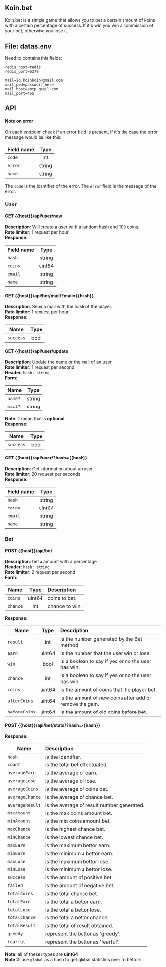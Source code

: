 ## Koin.bet

Koin.bet is a simple game that allows you to bet a certain amount of koins with a certain percentage of success. If it's win you win a commission of your bet, otherwise you lose it.

## File: datas.env 

Need to contains this fields:
```
redis_host=redis
redis_port=6379

mail=io.koinkoin@gmail.com
mail_pwd=password_here
mail_host=smtp.gmail.com
mail_port=465

```

## API

#### Note on error

On each endpoint check if an error field is present, if it's the case the error message would be like this:

| Field name    | Type         |
| ------------- |:------------:|
| `code`       | int        |
| `error`      | string        |
| `name`      | string        |

The `code` is the identifier of the error. 
The `error` field is the message of the error.

### User

#### GET {{host}}/api/user/new
__Description__: Will create a user with a random hash and 100 coins. <br>
__Rate limiter__: 1 request per hour <br>
__Response__: <br>

| Field name    | Type         |
| ------------- |:------------:|
| `hash`       | string        |
| `coins`      | uint64        |
| `email`      | string        |
| `name`       | string        |

#### GET {{host}}/api/bet/mail/?mail={{hash}}

__Description__: Send a mail with the hash of the player. <br>
__Rate limiter__: 1 request per hour <br>
__Response__: <br>

| Name          | Type          |
| ------------- |:-------------:|
| `success`       | bool        |


#### GET {{host}}/api/user/update

__Description__: Update the name or the mail of an user <br>
__Rate limiter__: 1 request per second <br>
__Header__: `hash: string` <br>
__Form__: <br>

| Name          | Type          |
| ------------- |:-------------:|
| `name?`       | string        |
| `mail?`      | string        |

__Note__: `?` mean that is __optional__. <br>
__Response__:

| Name          | Type          |
| ------------- |:-------------:|
| `success`       | bool        |

#### GET {{host}}/api/user/?hash={{hash}}

__Description__: Get information about an user. <br>
__Rate limiter__: 20 request per seconds <br>
__Response__: <br>

| Field name    | Type         |
| ------------- |:------------:|
| `hash`       | string        |
| `coins`      | uint64        |
| `email`      | string        |
| `name`       | string        |

### Bet

#### POST {{host}}/api/bet <br>

__Description__: bet a amount with a percentage <br>
__Header__: `hash: string` <br>
__Rate limiter__: 2 request per second <br>
__Form__: <br>

| Name          | Type          | Description     |
| ------------- |:-------------:|:----------------|
| `coins`       | uint64        | coins to bet.   |
| `chance`      | int           | chance to win.   |

__Response__:

| Name          | Type          | Description                 |
| ------------- |:-------------:|:----------------------------|
| `result`        | int        | is the number generated by the Bet method       |
| `earn`         | uint64        | is the number that the user win or lose.     | 
| `win`          | bool           | is a boolean to say if yes or no the user has win.        | 
| `chance`       | int        | is a boolean to say if yes or no the user has win. | 
| `coins`       | uint64        | is the amount of coins that the player bet. | 
| `afterCoins`       | uint64        | is the amount of new coins after add or remove the gain. | 
| `beforeCoins`       | uint64        | is the amount of old coins before bet.| 

#### POST {{host}}/api/bet/stats/?hash={{hash}}

__Response__:

| Name          | Description                 |
| ------------- |:----------------------------|
| `hash` | is the identifier. |
| `count` | is the total bet effectuated. |
| `averageEarn` | is the average of earn. |
| `averageLose` | is the average of lose. |
| `averageCoins` | is the average of coins bet. |
| `averageChance` | is the average of chance bet. |
| `averageResult` | is the average of result number generated. |
| `maxAmount` | is the max coins amount bet. |
| `minAmount` | is the min coins amount bet. |
| `maxChance` | is the highest chance bet. |
| `minChance` | is the lowest chance bet. |
| `maxEarn` | is the maximum bettor earn. |
| `minEarn` | is the minimum a bettor earn. |
| `maxLose` | is the maximum bettor lose. |
| `minLose` | is the minimum a bettor lose. |
| `success` | is the amount of positive bet. |
| `failed` | is the amount of negative bet. |
| `totalCoins` | is the total chance bet. |
| `totalEarn` | is the total a bettor earn. |
| `totalLose` | is the total a bettor lose. |
| `totalChance` | is the total a bettor chance. |
| `totalResult` | is the total of result obtained. |
| `greedy` | represent the bettor as 'greedy'. |
| `fearful` | represent the bettor as 'fearful'. |

__Note__: all of theses types are __uint64__ <br>
__Note 2__: use `global` as a hash to get global statistics over all bettors.


